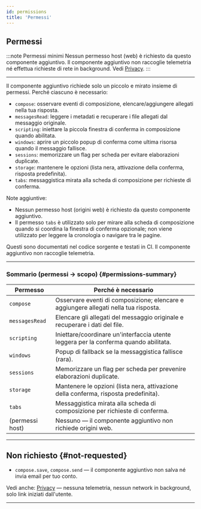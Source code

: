 ```yaml
---
id: permissions
title: 'Permessi'
---
```


## Permessi

:::note Permessi minimi
Nessun permesso host (web) è richiesto da questo componente aggiuntivo. Il componente aggiuntivo non raccoglie telemetria né effettua richieste di rete in background. Vedi [Privacy](privacy).
:::

---

Il componente aggiuntivo richiede solo un piccolo e mirato insieme di permessi. Perché ciascuno è necessario:

- `compose`: osservare eventi di composizione, elencare/aggiungere allegati nella tua risposta.
- `messagesRead`: leggere i metadati e recuperare i file allegati dal messaggio originale.
- `scripting`: iniettare la piccola finestra di conferma in composizione quando abilitata.
- `windows`: aprire un piccolo popup di conferma come ultima risorsa quando il messaggio fallisce.
- `sessions`: memorizzare un flag per scheda per evitare elaborazioni duplicate.
- `storage`: mantenere le opzioni (lista nera, attivazione della conferma, risposta predefinita).
- `tabs`: messaggistica mirata alla scheda di composizione per richieste di conferma.

Note aggiuntive:

- Nessun permesso host (origini web) è richiesto da questo componente aggiuntivo.
- Il permesso `tabs` è utilizzato solo per mirare alla scheda di composizione quando si coordina la finestra di conferma opzionale; non viene utilizzato per leggere la cronologia o navigare tra le pagine.

Questi sono documentati nel codice sorgente e testati in CI. Il componente aggiuntivo non raccoglie telemetria.

---

### Sommario (permessi → scopo) {#permissions-summary}

| Permesso        | Perché è necessario                                                                  |
| --------------- | ------------------------------------------------------------------------------------ |
| `compose`       | Osservare eventi di composizione; elencare e aggiungere allegati nella tua risposta. |
| `messagesRead`  | Elencare gli allegati del messaggio originale e recuperare i dati del file.          |
| `scripting`     | Iniettare/coordinare un'interfaccia utente leggera per la conferma quando abilitata. |
| `windows`       | Popup di fallback se la messaggistica fallisce (rara).                               |
| `sessions`      | Memorizzare un flag per scheda per prevenire elaborazioni duplicate.                 |
| `storage`       | Mantenere le opzioni (lista nera, attivazione della conferma, risposta predefinita). |
| `tabs`          | Messaggistica mirata alla scheda di composizione per richieste di conferma.          |
| (permessi host) | Nessuno — il componente aggiuntivo non richiede origini web.                         |

---

## Non richiesto {#not-requested}

- `compose.save`, `compose.send` — il componente aggiuntivo non salva né invia email per tuo conto.

Vedi anche: [Privacy](privacy) — nessuna telemetria, nessun network in background, solo link iniziati dall'utente.

---
